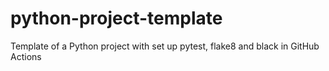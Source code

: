 # python-project-template
Template of a Python project with set up pytest, flake8 and black in GitHub Actions
